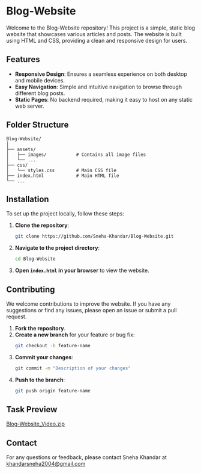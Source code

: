 
# Blog-Website

Welcome to the Blog-Website repository! This project is a simple, static blog website that showcases various articles and posts. The website is built using HTML and CSS, providing a clean and responsive design for users.

## Features

- **Responsive Design**: Ensures a seamless experience on both desktop and mobile devices.
- **Easy Navigation**: Simple and intuitive navigation to browse through different blog posts.
- **Static Pages**: No backend required, making it easy to host on any static web server.

## Folder Structure

```
Blog-Website/
│
├── assets/
│   ├── images/           # Contains all image files
│   └── ...
├── css/
│   └── styles.css        # Main CSS file
├── index.html            # Main HTML file
└── ...
```

## Installation

To set up the project locally, follow these steps:

1. **Clone the repository**:
   ```bash
   git clone https://github.com/Sneha-Khandar/Blog-Website.git
   ```
2. **Navigate to the project directory**:
   ```bash
   cd Blog-Website
   ```
3. **Open `index.html` in your browser** to view the website.

## Contributing

We welcome contributions to improve the website. If you have any suggestions or find any issues, please open an issue or submit a pull request.

1. **Fork the repository**.
2. **Create a new branch** for your feature or bug fix:
   ```bash
   git checkout -b feature-name
   ```
3. **Commit your changes**:
   ```bash
   git commit -m "Description of your changes"
   ```
4. **Push to the branch**:
   ```bash
   git push origin feature-name
   ```

## Task Preview
[Blog-Website_Video.zip](https://github.com/user-attachments/files/15593884/Blog-Website_Video.zip)

## Contact

For any questions or feedback, please contact Sneha Khandar at [khandarsneha2004@gmail.com](mailto:khandarsneha2004@gmail.com)

